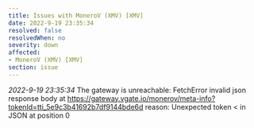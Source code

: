 ```yaml
---
title: Issues with MoneroV (XMV) [XMV]
date: 2022-9-19 23:35:34
resolved: false
resolvedWhen: no
severity: down
affected:
- MoneroV (XMV) [XMV]
section: issue
---
```


*2022-9-19 23:35:34* The gateway is unreachable: FetchError invalid json response body at https://gateway.vgate.io/monerov/meta-info?tokenId=tti_5e9c3b41692b7df9144bde6d reason: Unexpected token < in JSON at position 0